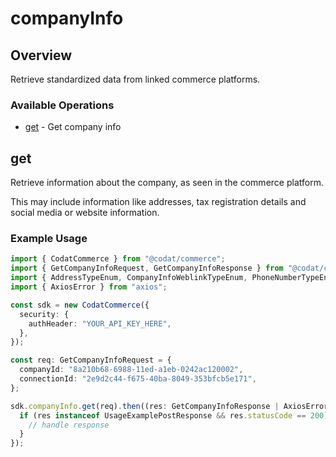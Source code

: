 # companyInfo

## Overview

Retrieve standardized data from linked commerce platforms.

### Available Operations

* [get](#get) - Get company info

## get

Retrieve information about the company, as seen in the commerce platform.

This may include information like addresses, tax registration details and social media or website information.

### Example Usage

```typescript
import { CodatCommerce } from "@codat/commerce";
import { GetCompanyInfoRequest, GetCompanyInfoResponse } from "@codat/commerce/dist/sdk/models/operations";
import { AddressTypeEnum, CompanyInfoWeblinkTypeEnum, PhoneNumberTypeEnum } from "@codat/commerce/dist/sdk/models/shared";
import { AxiosError } from "axios";

const sdk = new CodatCommerce({
  security: {
    authHeader: "YOUR_API_KEY_HERE",
  },
});

const req: GetCompanyInfoRequest = {
  companyId: "8a210b68-6988-11ed-a1eb-0242ac120002",
  connectionId: "2e9d2c44-f675-40ba-8049-353bfcb5e171",
};

sdk.companyInfo.get(req).then((res: GetCompanyInfoResponse | AxiosError) => {
  if (res instanceof UsageExamplePostResponse && res.statusCode == 200) {
    // handle response
  }
});
```
